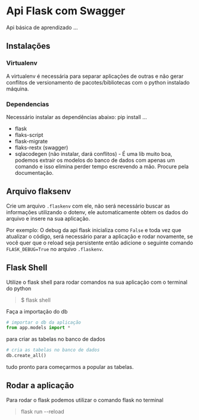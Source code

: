 # Api Flask com Swagger
Api básica de aprendizado ... 

## Instalações

### Virtualenv
A virtualenv é necessária para separar aplicações de outras e não gerar conflitos de versionamento de pacotes/bibliotecas com o python instalado máquina.

### Dependencias
Necessário instalar as dependências abaixo:
pip install ...
 - flask
 - flaks-script
 - flask-migrate
 - flaks-restx (swagger)
 - sqlacodegen (não instalar, dará conflitos) -  É uma lib muito boa, podemos extrair os modelos do banco de dados com apenas um comando e isso elimina perder tempo escrevendo a mão. Procure pela documentação.


## Arquivo flaksenv
Crie um arquivo `.flaskenv` com ele, não será necessário buscar as informações utilizando o dotenv, ele automaticamente obtem os dados do arquivo e insere na sua aplicação.

Por exemplo: O debug da api flask inicializa como `False` e toda vez que atualizar o código, será necessário parar a aplicação e rodar novamente, se você quer que o reload seja persistente então adicione o seguinte comando `FLASK_DEBUG=True` no arquivo `.flaskenv`.

## Flask Shell
Utilize o flask shell para rodar comandos na sua aplicação com o terminal do python

> $ flask shell

Faça a importação do db 
```py
# importar o db da aplicação
from app.models import *
```

para criar as tabelas no banco de dados

```py
# cria as tabelas no banco de dados
db.create_all()
```

tudo pronto para começarmos a popular as tabelas.

## Rodar a aplicação
Para rodar o flask podemos utilizar o comando flask no terminal
> flask run --reload

